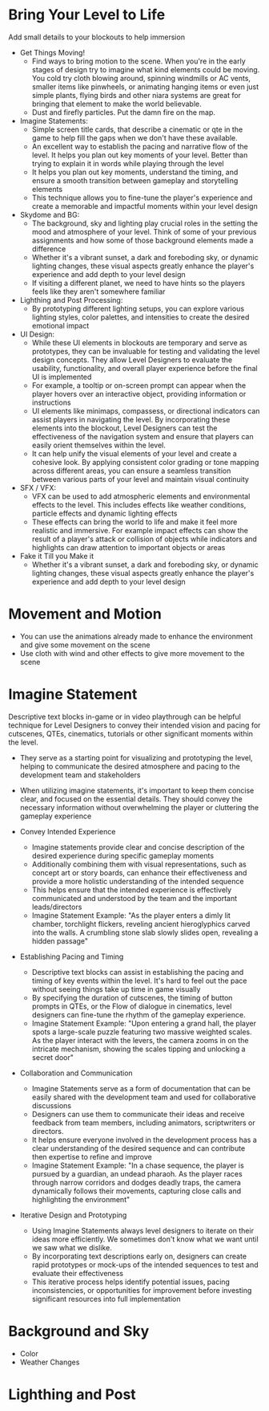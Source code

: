 # Bring Your Level to Life

Add small details to your blockouts to help immersion

- Get Things Moving!
	- Find ways to bring motion to the scene. When you're in the early stages of design try to imagine what kind elements could be moving. You cold try cloth blowing around, spinning windmills or AC vents, smaller items like pinwheels, or animating hanging items or even just simple plants, flying birds and other niara systems are great for bringing that element to make the world believable.
	- Dust and firefly particles. Put the damn fire on the map.
- Imagine Statements:
	- Simple screen title cards, that describe a cinematic or qte in the game to help fill the gaps when we don't have these available.
	- An excellent way to establish the pacing and narrative flow of the level. It helps you plan out key moments of your level. Better than trying to explain it in words while playing through the level
	- It helps you plan out key moments, understand the timing, and ensure a smooth transition between gameplay and storytelling elements
	- This technique allows you to fine-tune the player's experience and create a memorable and impactful moments within your level design
- Skydome and BG:
	- The background, sky and lighting play crucial roles in the setting the mood and atmosphere of your level. Think of some of your previous assignments and how some of those background elements made a difference
	- Whether it's a vibrant sunset, a dark and foreboding sky, or dynamic lighting changes, these visual aspects greatly enhance the player's experience and add depth to your level design
	- If visiting a different planet, we need to have hints so the players feels like they aren't somewhere familiar
- Lighthing and Post Processing:
	- By prototyping different lighting setups, you can explore various lighting styles, color palettes, and intensities to create the desired emotional impact
- UI Design:
	- While these UI elements in blockouts are temporary and serve as prototypes, they can be invaluable for testing and validating the level design concepts. They allow Level Designers to evaluate the usability, functionality, and overall player experience before the final UI is implemented
	- For example, a tooltip or on-screen prompt can appear when the player hovers over an interactive object, providing information or instructions
	- UI elements like minimaps, compassess, or directional indicators can assist players in navigating the level. By incorporating these elements into the blockout, Level Designers can test the effectiveness of the navigation system and ensure that players can easily orient themselves within the level.
	- It can help unify the visual elements of your level and create a cohesive look. By applying consistent color grading or tone mapping across different areas, you can ensure a seamless transition between various parts of your level and maintain visual continuity
- SFX / VFX:
	- VFX can be used to add atmospheric elements and environmental effects to the level. This includes effects like weather conditions, particle effects and dynamic lighting effects
	- These effects can bring the world to life and make it feel more realistic and immersive. For example impact effects can show the result of a player's attack or collision of objects while indicators and highlights can draw attention to important objects or areas
- Fake it Till you Make it
	- Whether it's a vibrant sunset, a dark and foreboding sky, or dynamic lighting changes, these visual aspects greatly enhance the player's experience and add depth to your level design

# Movement and Motion
- You can use the animations already made to enhance the environment and give some movement on the scene
- Use cloth with wind and other effects to give more movement to the scene

# Imagine Statement
Descriptive text blocks in-game or in video playthrough can be helpful technique for Level Designers to convey their intended vision and pacing for cutscenes, QTEs, cinematics, tutorials or other significant moments within the level.
- They serve as a starting point for visualizing and prototyping the level, helping to communicate the desired atmosphere and pacing to the development team and stakeholders
- When utilizing imagine statements, it's important to keep them concise clear, and focused on the essential details. They should convey the necessary information without overwhelming the player or cluttering the gameplay experience

- Convey Intended Experience
	- Imagine statements provide clear and concise description of the desired experience during specific gameplay moments
	- Additionally combining them with visual representations, such as concept art or story boards, can enhance their effectiveness and provide a more holistic understanding of the intended sequence
	- This helps ensure that the intended experience is effectively communicated and understood by the team and the important leads/directors
	- Imagine Statement Example: "As the player enters a dimly lit chamber, torchlight flickers, reveling ancient hieroglyphics carved into the walls. A crumbling stone slab slowly slides open, revealing a hidden passage"
- Establishing Pacing and Timing
	- Descriptive text blocks can assist in establishing the pacing and timing of key events within the level. It's hard to feel out the pace without seeing things take up time in game visually
	- By specifying the duration of cutscenes, the timing of button prompts in QTEs, or the Flow of dialogue in cinematics, level designers can fine-tune the rhythm of the gameplay experience.
	- Imagine Statement Example: "Upon entering a grand hall, the player spots a large-scale puzzle featuring two massive weighted scales. As the player interact with the levers, the camera zooms in on the intricate mechanism, showing the scales tipping and unlocking a secret door"
- Collaboration and Communication
	- Imagine Statements serve as a form of documentation that can be easily shared with the development team and used for collaborative discussions
	- Designers can use them to communicate their ideas and receive feedback from team members, including animators, scriptwriters or directors.
	- It helps ensure everyone involved in the development process has a clear understanding of the desired sequence and can contribute then expertise to refine and improve
	- Imagine Statement Example: "In a chase sequence, the player is pursued by a guardian, an undead pharaoh. As the player races through narrow corridors and dodges deadly traps, the camera dynamically follows their movements, capturing close calls and highlighting the environment"
- Iterative Design and Prototyping
	- Using Imagine Statements always level designers to iterate on their ideas more efficiently. We sometimes don't know what we want until we saw what we dislike.
	- By incorporating text descriptions early on, designers can create rapid prototypes or mock-ups of the intended sequences to test and evaluate their effectiveness
	- This iterative process helps identify potential issues, pacing inconsistencies, or opportunities for improvement before investing significant resources into full implementation

# Background and Sky
- Color
- Weather Changes


# Lighthing and Post
